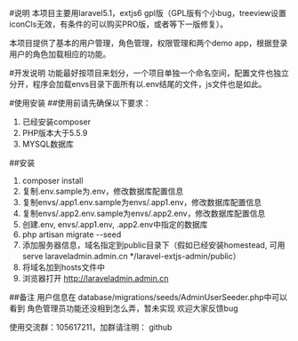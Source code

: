 #说明
本项目主要用laravel5.1，extjs6 gpl版（GPL版有个小bug，treeview设置iconCls无效，有条件的可以购买PRO版，或者等下一版修复）。

本项目提供了基本的用户管理，角色管理，权限管理和两个demo app，根据登录用户的角色加载相应的功能。
	
#开发说明
功能最好按项目来划分，一个项目单独一个命名空间，配置文件也独立分开，程序会加载envs目录下面所有以.env结尾的文件，js文件也是如此。
	
#使用安装
##使用前请先确保以下要求：

1. 已经安装composer
2. PHP版本大于5.5.9
3. MYSQL数据库
		
##安装
1. composer install
2. 复制.env.sample为.env，修改数据库配置信息
3. 复制envs/.app1.env.sample为envs/.app1.env，修改数据库配置信息
4. 复制envs/.app2.env.sample为envs/.app2.env，修改数据库配置信息
5. 创建.env, envs/.app1.env, .app2.env中指定的数据库
6. php artisan migrate --seed
7. 添加服务器信息，域名指定到public目录下（假如已经安装homestead, 可用 serve laraveladmin.admin.cn */laravel-extjs-admin/public）
8. 将域名加到hosts文件中
9. 浏览器打开 http://laraveladmin.admin.cn


##备注
用户信息在 database/migrations/seeds/AdminUserSeeder.php中可以看到
角色管理员功能还没相到怎么弄，暂未实现
欢迎大家反馈bug
	
使用交流群：105617211，加群请注明： github